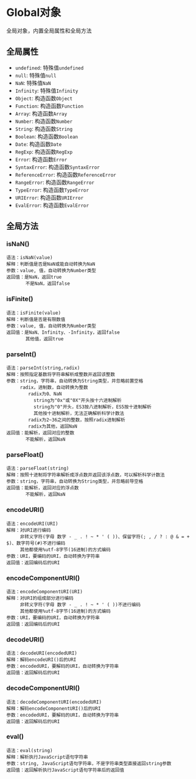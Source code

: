# Global对象

全局对象，内置全局属性和全局方法

## 全局属性

* `undefined`: 特殊值`undefined`
* `null`: 特殊值`null`
* `NaN`: 特殊值`NaN`
* `Infinity`: 特殊值`Infinity`
* `Object`: 构造函数`Object`
* `Function`: 构造函数`Function`
* `Array`: 构造函数`Array`
* `Number`: 构造函数`Number`
* `String`: 构造函数`String`
* `Boolean`: 构造函数`Boolean`
* `Date`: 构造函数`Date`
* `RegExp`: 构造函数`RegExp`
* `Error`: 构造函数`Error`
* `SyntaxError`: 构造函数`SyntaxError`
* `ReferenceError`: 构造函数`ReferenceError`
* `RangeError`: 构造函数`RangeError`
* `TypeError`: 构造函数`TypeError`
* `URIError`: 构造函数`URIError`
* `EvalError`: 构造函数`EvalError`

## 全局方法

### isNaN()

```
语法：isNaN(value)
解释：判断值是否是NaN或能自动转换为NaN
参数：value, 值，自动转换为Number类型
返回值：是NaN，返回true
       不是NaN，返回false
```

### isFinite()

```
语法：isFinite(value)
解释：判断值是否是有限数值
参数：value, 值，自动转换为Number类型
返回值：是NaN、Infinity、-Infinity，返回false
       其他值，返回true
```

### parseInt()

```
语法：parseInt(string,radix)
解释：按照指定基数将字符串解析成整数并返回该整数
参数：string，字符串，自动转换为String类型，并忽略前置空格
     radix，进制数，自动转换为整数
        radix为0、NaN
          string为"0x"或"0X"开头按十六进制解析
          string为"0"开头，ES3按八进制解析，ES5按十进制解析
          其他按十进制解析，无法正确解析科学计数法
        radix为2~36之间的整数，按照radix进制解析
        radix为其他，返回NaN
返回值：能解析，返回对应的整数
       不能解析，返回NaN
```

### parseFloat()

```
语法：parseFloat(string)
解释：按照十进制将字符串解析成浮点数并返回该浮点数，可以解析科学计数法
参数：string，字符串，自动转换为String类型，并忽略前导空格
返回值：能解析，返回对应的浮点数
       不能解析，返回NaN
```

### encodeURI()

```
语法：encodeURI(URI)
解释：对URI进行编码
     非转义字符(字母 数字 - _ . ! ~ * ' ( ))、保留字符(; , / ? : @ & = + $)、数字符号(#)不进行编码
     其他都使用%utf-8字节(16进制)的方式编码
参数：URI，要编码的URI，自动转换为字符串
返回值：返回编码后的URI
```

### encodeComponentURI()

```
语法：encodeComponentURI(URI)
解释：对URI的组成部分进行编码
     非转义字符(字母 数字 - _ . ! ~ * ' ( ))不进行编码
     其他都使用%utf-8字节(16进制)的方式编码
参数：URI，要编码的URI，自动转换为字符串
返回值：返回编码后的URI
```

### decodeURI()

```
语法：decodeURI(encodedURI)
解释：解码encodeURI()后的URI
参数：encodedURI，要解码的URI，自动转换为字符串
返回值：返回解码后的URI
```

### decodeComponentURI()

```
语法：decodeComponentURI(encodedURI)
解释：解码encodeComponentURI()后的URI
参数：encodedURI，要解码的URI，自动转换为字符串
返回值：返回解码后的URI
```

### eval()

```
语法：eval(string)
解释：解析执行JavaScript语句字符串
参数：string, JavaScript语句字符串，不是字符串类型直接返回string参数
返回值：返回解析执行JavaScript语句字符串后的返回值
```
